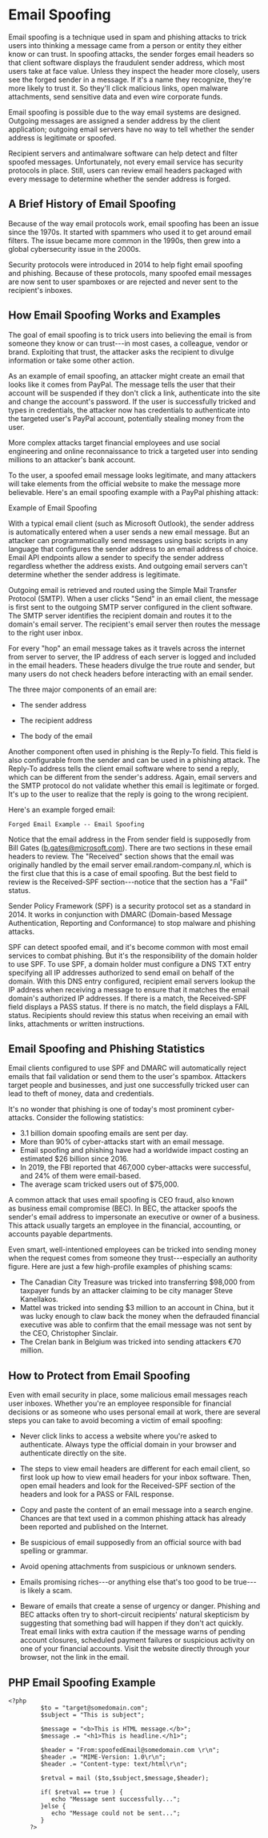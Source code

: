 # Email Spoofing

Email spoofing is a technique used in spam and phishing attacks to trick users into thinking a message came from a person or entity they either know or can trust. In spoofing attacks, the sender forges email headers so that client software displays the fraudulent sender address, which most users take at face value. Unless they inspect the header more closely, users see the forged sender in a message. If it's a name they recognize, they're more likely to trust it. So they'll click malicious links, open malware attachments, send sensitive data and even wire corporate funds.

Email spoofing is possible due to the way email systems are designed. Outgoing messages are assigned a sender address by the client application; outgoing email servers have no way to tell whether the sender address is legitimate or spoofed.

Recipient servers and antimalware software can help detect and filter spoofed messages. Unfortunately, not every email service has security protocols in place. Still, users can review email headers packaged with every message to determine whether the sender address is forged.

A Brief History of Email Spoofing
---------------------------------

Because of the way email protocols work, email spoofing has been an issue since the 1970s. It started with spammers who used it to get around email filters. The issue became more common in the 1990s, then grew into a global cybersecurity issue in the 2000s.

Security protocols were introduced in 2014 to help fight email spoofing and phishing. Because of these protocols, many spoofed email messages are now sent to user spamboxes or are rejected and never sent to the recipient's inboxes.

How Email Spoofing Works and Examples
-------------------------------------

The goal of email spoofing is to trick users into believing the email is from someone they know or can trust---in most cases, a colleague, vendor or brand. Exploiting that trust, the attacker asks the recipient to divulge information or take some other action.

As an example of email spoofing, an attacker might create an email that looks like it comes from PayPal. The message tells the user that their account will be suspended if they don't click a link, authenticate into the site and change the account's password. If the user is successfully tricked and types in credentials, the attacker now has credentials to authenticate into the targeted user's PayPal account, potentially stealing money from the user.

More complex attacks target financial employees and use social engineering and online reconnaissance to trick a targeted user into sending millions to an attacker's bank account.

To the user, a spoofed email message looks legitimate, and many attackers will take elements from the official website to make the message more believable. Here's an email spoofing example with a PayPal phishing attack:

Example of Email Spoofing

With a typical email client (such as Microsoft Outlook), the sender address is automatically entered when a user sends a new email message. But an attacker can programmatically send messages using basic scripts in any language that configures the sender address to an email address of choice. Email API endpoints allow a sender to specify the sender address regardless whether the address exists. And outgoing email servers can't determine whether the sender address is legitimate.

Outgoing email is retrieved and routed using the Simple Mail Transfer Protocol (SMTP). When a user clicks "Send" in an email client, the message is first sent to the outgoing SMTP server configured in the client software. The SMTP server identifies the recipient domain and routes it to the domain's email server. The recipient's email server then routes the message to the right user inbox.

For every "hop" an email message takes as it travels across the internet from server to server, the IP address of each server is logged and included in the email headers. These headers divulge the true route and sender, but many users do not check headers before interacting with an email sender.

The three major components of an email are:

- The sender address

- The recipient address

- The body of the email

Another component often used in phishing is the Reply-To field. This field is also configurable from the sender and can be used in a phishing attack. The Reply-To address tells the client email software where to send a reply, which can be different from the sender's address. Again, email servers and the SMTP protocol do not validate whether this email is legitimate or forged. It's up to the user to realize that the reply is going to the wrong recipient.

Here's an example forged email:
```
Forged Email Example -- Email Spoofing
```
Notice that the email address in the From sender field is supposedly from Bill Gates (b.gates@microsoft.com). There are two sections in these email headers to review. The "Received" section shows that the email was originally handled by the email server email.random-company.nl, which is the first clue that this is a case of email spoofing. But the best field to review is the Received-SPF section---notice that the section has a "Fail" status.

Sender Policy Framework (SPF) is a security protocol set as a standard in 2014. It works in conjunction with DMARC (Domain-based Message Authentication, Reporting and Conformance) to stop malware and phishing attacks.

SPF can detect spoofed email, and it's become common with most email services to combat phishing. But it's the responsibility of the domain holder to use SPF. To use SPF, a domain holder must configure a DNS TXT entry specifying all IP addresses authorized to send email on behalf of the domain. With this DNS entry configured, recipient email servers lookup the IP address when receiving a message to ensure that it matches the email domain's authorized IP addresses. If there is a match, the Received-SPF field displays a PASS status. If there is no match, the field displays a FAIL status. Recipients should review this status when receiving an email with links, attachments or written instructions.

Email Spoofing and Phishing Statistics
--------------------------------------

Email clients configured to use SPF and DMARC will automatically reject emails that fail validation or send them to the user's spambox. Attackers target people and businesses, and just one successfully tricked user can lead to theft of money, data and credentials.

It's no wonder that phishing is one of today's most prominent cyber-attacks. Consider the following statistics:

-   3.1 billion domain spoofing emails are sent per day.
-   More than 90% of cyber-attacks start with an email message.
-   Email spoofing and phishing have had a worldwide impact costing an estimated $26 billion since 2016.
-   In 2019, the FBI reported that 467,000 cyber-attacks were successful, and 24% of them were email-based.
-   The average scam tricked users out of $75,000.

A common attack that uses email spoofing is CEO fraud, also known as business email compromise (BEC). In BEC, the attacker spoofs the sender's email address to impersonate an executive or owner of a business. This attack usually targets an employee in the financial, accounting, or accounts payable departments.

Even smart, well-intentioned employees can be tricked into sending money when the request comes from someone they trust---especially an authority figure. Here are just a few high-profile examples of phishing scams:

-   The Canadian City Treasure was tricked into transferring $98,000 from taxpayer funds by an attacker claiming to be city manager Steve Kanellakos.
-   Mattel was tricked into sending $3 million to an account in China, but it was lucky enough to claw back the money when the defrauded financial executive was able to confirm that the email message was not sent by the CEO, Christopher Sinclair.
-   The Crelan bank in Belgium was tricked into sending attackers €70 million.

How to Protect from Email Spoofing
----------------------------------

Even with email security in place, some malicious email messages reach user inboxes. Whether you're an employee responsible for financial decisions or as someone who uses personal email at work, there are several steps you can take to avoid becoming a victim of email spoofing:

-   Never click links to access a website where you're asked to authenticate. Always type the official domain in your browser and authenticate directly on the site.
-   The steps to view email headers are different for each email client, so first look up how to view email headers for your inbox software. Then, open email headers and look for the Received-SPF section of the headers and look for a PASS or FAIL response.
-   Copy and paste the content of an email message into a search engine. Chances are that text used in a common phishing attack has already been reported and published on the Internet.
-   Be suspicious of email supposedly from an official source with bad spelling or grammar.

-   Avoid opening attachments from suspicious or unknown senders.
-   Emails promising riches---or anything else that's too good to be true---is likely a scam.
-   Beware of emails that create a sense of urgency or danger. Phishing and BEC attacks often try to short-circuit recipients' natural skepticism by suggesting that something bad will happen if they don't act quickly. Treat email links with extra caution if the message warns of pending account closures, scheduled payment failures or suspicious activity on one of your financial accounts. Visit the website directly through your browser, not the link in the email.


## PHP Email Spoofing Example
```
<?php
         $to = "target@somedomain.com";
         $subject = "This is subject";

         $message = "<b>This is HTML message.</b>";
         $message .= "<h1>This is headline.</h1>";

         $header = "From:spoofedEmail@somedomain.com \r\n";
         $header .= "MIME-Version: 1.0\r\n";
         $header .= "Content-type: text/html\r\n";

         $retval = mail ($to,$subject,$message,$header);

         if( $retval == true ) {
            echo "Message sent successfully...";
         }else {
            echo "Message could not be sent...";
         }
      ?>
```
